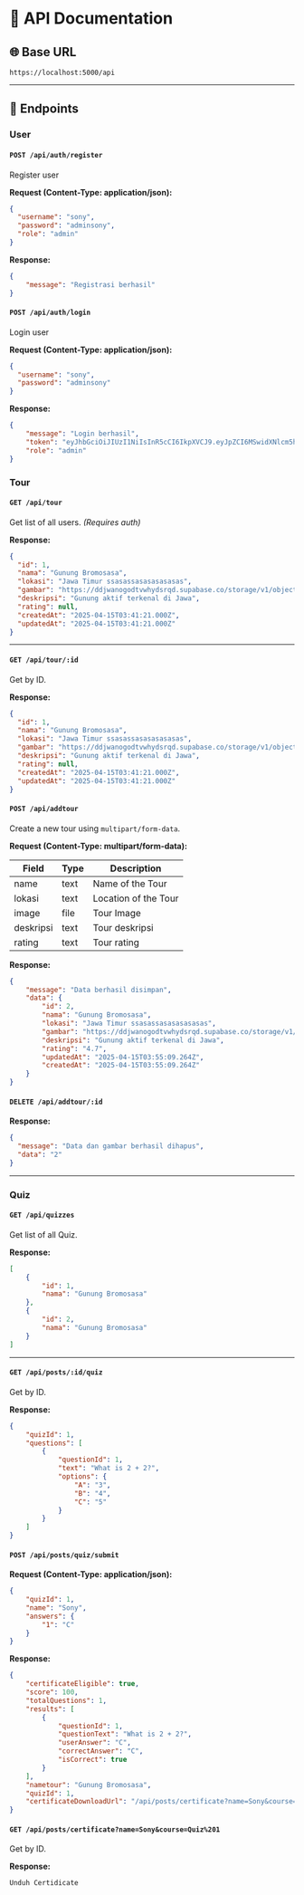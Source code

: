 # 📘 API Documentation

## 🌐 Base URL

```
https://localhost:5000/api
```

---

## 📄 Endpoints

### User

#### `POST /api/auth/register`

Register user 

**Request (Content-Type: application/json):**

```json 
{
  "username": "sony",
  "password": "adminsony",
  "role": "admin"
}
```

**Response:**

```json
{
    "message": "Registrasi berhasil"
}
```

#### `POST /api/auth/login`

Login user 

**Request (Content-Type: application/json):**

```json 
{
  "username": "sony",
  "password": "adminsony"
}

```

**Response:**

```json
{
    "message": "Login berhasil",
    "token": "eyJhbGciOiJIUzI1NiIsInR5cCI6IkpXVCJ9.eyJpZCI6MSwidXNlcm5hbWUiOiJzb255IiwiaWF0IjoxNzQ0Nzc3OTM1LCJleHAiOjE3NDQ3ODE1MzV9.urx8ZlMAajEyLlmo8OTZ9ZgYVSAcN8A-sBioESbuRtU",
    "role": "admin"
}
```

### Tour

#### `GET /api/tour`

Get list of all users. *(Requires auth)*

**Response:**

```json
{
  "id": 1,
  "nama": "Gunung Bromosasa",
  "lokasi": "Jawa Timur ssasassasasasasasas",
  "gambar": "https://ddjwanogodtvwhydsrqd.supabase.co/storage/v1/object/public/bucketwisata/wisata/20bssc81aa-bbd7-4101-bb17-e522f0b1c0ba.png",
  "deskripsi": "Gunung aktif terkenal di Jawa",
  "rating": null,
  "createdAt": "2025-04-15T03:41:21.000Z",
  "updatedAt": "2025-04-15T03:41:21.000Z"
}
```

---

#### `GET /api/tour/:id`

Get by ID.

**Response:**

```json
{
  "id": 1,
  "nama": "Gunung Bromosasa",
  "lokasi": "Jawa Timur ssasassasasasasasas",
  "gambar": "https://ddjwanogodtvwhydsrqd.supabase.co/storage/v1/object/public/bucketwisata/wisata/20asabc81aa-bbd7-4101-bb17-e522f0b1c0ba.png",
  "deskripsi": "Gunung aktif terkenal di Jawa",
  "rating": null,
  "createdAt": "2025-04-15T03:41:21.000Z",
  "updatedAt": "2025-04-15T03:41:21.000Z"
}
```

#### `POST /api/addtour`

Create a new tour using `multipart/form-data`.

**Request (Content-Type: multipart/form-data):**

| Field     | Type   | Description          |
|-----------|--------|----------------------|
| name      | text   | Name of the Tour     |
| lokasi    | text   | Location of the Tour |
| image     | file   | Tour Image           |
| deskripsi | text   | Tour deskripsi       |
| rating    | text   | Tour rating          |

**Response:**

```json
{
    "message": "Data berhasil disimpan",
    "data": {
        "id": 2,
        "nama": "Gunung Bromosasa",
        "lokasi": "Jawa Timur ssasassasasasasasas",
        "gambar": "https://ddjwanogodtvwhydsrqd.supabase.co/storage/v1/object/public/bucketwisata/wisata/45874de1-41bd-4f2e-a73e-2a2445ef2ddd.png",
        "deskripsi": "Gunung aktif terkenal di Jawa",
        "rating": "4.7",
        "updatedAt": "2025-04-15T03:55:09.264Z",
        "createdAt": "2025-04-15T03:55:09.264Z"
    }
}
```

#### `DELETE /api/addtour/:id`

**Response:**

```json
{
  "message": "Data dan gambar berhasil dihapus",
  "data": "2"
}
```

---

### Quiz

#### `GET /api/quizzes`

Get list of all Quiz.

**Response:**

```json
[
    {
        "id": 1,
        "nama": "Gunung Bromosasa"
    },
    {
        "id": 2,
        "nama": "Gunung Bromosasa"
    }
]
```

---

#### `GET /api/posts/:id/quiz`

Get by ID.

**Response:**

```json
{
    "quizId": 1,
    "questions": [
        {
            "questionId": 1,
            "text": "What is 2 + 2?",
            "options": {
                "A": "3",
                "B": "4",
                "C": "5"
            }
        }
    ]
}
```

#### `POST /api/posts/quiz/submit`

**Request (Content-Type: application/json):**

```json 
{
    "quizId": 1,
    "name": "Sony",
    "answers": {
        "1": "C"
    }
}
```

**Response:**

```json
{
    "certificateEligible": true,
    "score": 100,
    "totalQuestions": 1,
    "results": [
        {
            "questionId": 1,
            "questionText": "What is 2 + 2?",
            "userAnswer": "C",
            "correctAnswer": "C",
            "isCorrect": true
        }
    ],
    "nametour": "Gunung Bromosasa",
    "quizId": 1,
    "certificateDownloadUrl": "/api/posts/certificate?name=Sony&course=Gunung%20Bromosasa"
}
```

#### `GET /api/posts/certificate?name=Sony&course=Quiz%201`

Get by ID.

**Response:**

```
Unduh Certidicate
```

